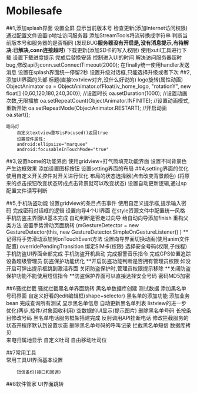 # Mobilesafe
##1,添加splash界面
	设置全屏
	显示当前版本号
	检查更新(添加Internet访问权限)
		通过配置文件设置ip地址访问服务器
		添加StreamTools将流转换成字符串
		判断当前版本号和服务器的是否相同
		(发现BUG**服务器没有开启是,没有消息提示,有待解决:已解决,conn连接超时**)
	下载更新(添加SD卡的写入权限)
		使用xutil工具进行下载
		设置下载进度提示
		完成后替换安装
	控制进入UI的时间
		解决访问服务器超时bug,修改api为conn.setConnectTimeout(2000);
		在finally统一使用handler发送消息
		设置在splash界面统一停留2秒
		设置升级对话框,只能选择升级或者下次
##2,添加UI界面的头部
	标题(直接textview对齐,没什么好说的)
	logo旋转(属性动画)
		ObjectAnimator oa = ObjectAnimator.ofFloat(iv_home_logo, "rotationY",
				new float[] {0,60,120,180,240,300});
		//设置时长 
		oa.setDuration(1000);
		//设置动画次数,无限播放
		oa.setRepeatCount(ObjectAnimator.INFINITE);
		//设置动画模式,重新开始
		oa.setRepeatMode(ObjectAnimator.RESTART);
		//开启动画
		oa.start();
		
	跑马灯
		自定义textview重写isFocused()返回true
		设置控件属性:
		android:ellipsize="marquee"
        android:focusableInTouchMode="true"
			
##3,设置home的功能界面
	使用gridview+打气筒填充功能界面
	设置不同背景色产生边框效果
	添加设置图标按钮
	设置setting界面的布局
##4,setting界面的优化
	使用自定义开关控件对开关进行优化
	布局的状态选择器(点击改变背景颜色)
		(将原来的点击按钮改变状态转成点击背景就可以改变状态)
	设置自动更新逻辑,通过sp配置文件读写判断
	
##5,手机防盗功能
	设置gridview的条目点击事件
	使用自定义提示框,提示输入密码
	完成密码对话框的逻辑
	设置向导4个UI界面
		在style资源文件中配置统一风格
		手机防盗主界面UI基本完成
		自动判断是否走过向导
		给自动向导添加finish
	重构父类方法
	设置手势滑动页面跳转
		(mGestureDetector = new GestureDetector(this,
				new GestureDetector.SimpleOnGestureListener() )
		**记得将手势滑动添加到onTouchEvent方法
	设置向导界面切换动画(使用anim文件配置)
		overridePendingTransition
	绑定SIM卡(权限)
	选择安全号码(权限,子线程)
	手机防盗UI界面全部完成
	手机防盗开机启动
	完成报警音乐指令
	完成GPS位置追踪
	设备超级管理员
	防盗保护功能优化
		**开启防盗功能判断是否拥有管理员权限
			如没开启可弹出提示框跳到激活界面
			关闭防盗保护时,管理员权限提示移除
		**关闭防盗保护功能不能使用短信指令
		**防盗保护界面可以直接选择安全号码
	密码MD5加密

##6骚扰拦截
		骚扰拦截黑名单界面跳转
		黑名单数据库创建
		测试数据
		添加黑名单号码界面
		自定义好看的edit编辑框(shape+selector)
		黑名单的添加功能
		添加业务bean
		完成查询所有测试
		显示黑名单信息
		自动更新黑名单列表
		listview的进一步优化(两步,控件/对象回收利用)
		空数据的UI显示(提示图片)
		删除黑名单号码
		长按条目修改号码
		黑名单电话服务框架搭建完成
		反射调用API挂断电话
		修改拦截服务的状态开程序默认到设置状态
		删除黑名单号码的呼叫记录
		拦截黑名单短信
		数据库拷贝		
		来电归属地显示
		自定义吐司
		自由移动吐司位
		
##7常用工具		
		常用工具UI界面基本设置
		
		短信备份(接口和回调)

##8软件管家
		UI界面跳转